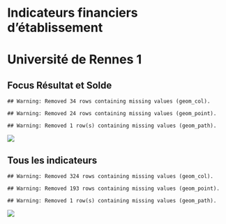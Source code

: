 Indicateurs financiers d’établissement
================

# Université de Rennes 1

## Focus Résultat et Solde

    ## Warning: Removed 34 rows containing missing values (geom_col).

    ## Warning: Removed 24 rows containing missing values (geom_point).

    ## Warning: Removed 1 row(s) containing missing values (geom_path).

![](université_de_rennes_1_files/figure-gfm/etab.focus-1.png)<!-- -->

## Tous les indicateurs

    ## Warning: Removed 324 rows containing missing values (geom_col).

    ## Warning: Removed 193 rows containing missing values (geom_point).

    ## Warning: Removed 1 row(s) containing missing values (geom_path).

![](université_de_rennes_1_files/figure-gfm/etab-1.png)<!-- -->
